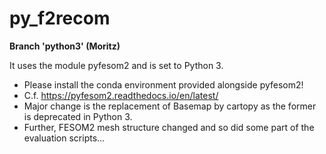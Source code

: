 # py_f2recom

**Branch 'python3' (Moritz)**

It uses the module pyfesom2 and is set to Python 3.
- Please install the conda environment provided alongside pyfesom2! 
- C.f. https://pyfesom2.readthedocs.io/en/latest/
- Major change is the replacement of Basemap by cartopy as the former is deprecated in Python 3.
- Further, FESOM2 mesh structure changed and so did some part of the evaluation scripts...


